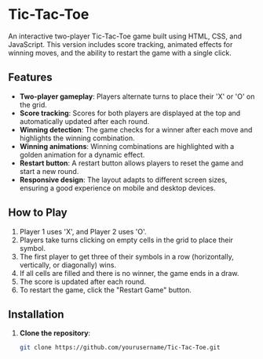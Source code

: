 # Tic-Tac-Toe

An interactive two-player Tic-Tac-Toe game built using HTML, CSS, and JavaScript. This version includes score tracking, animated effects for winning moves, and the ability to restart the game with a single click.

## Features

- **Two-player gameplay**: Players alternate turns to place their 'X' or 'O' on the grid.
- **Score tracking**: Scores for both players are displayed at the top and automatically updated after each round.
- **Winning detection**: The game checks for a winner after each move and highlights the winning combination.
- **Winning animations**: Winning combinations are highlighted with a golden animation for a dynamic effect.
- **Restart button**: A restart button allows players to reset the game and start a new round.
- **Responsive design**: The layout adapts to different screen sizes, ensuring a good experience on mobile and desktop devices.

## How to Play

1. Player 1 uses 'X', and Player 2 uses 'O'.
2. Players take turns clicking on empty cells in the grid to place their symbol.
3. The first player to get three of their symbols in a row (horizontally, vertically, or diagonally) wins.
4. If all cells are filled and there is no winner, the game ends in a draw.
5. The score is updated after each round.
6. To restart the game, click the "Restart Game" button.

## Installation

1. **Clone the repository**:
   ```bash
   git clone https://github.com/yourusername/Tic-Tac-Toe.git
